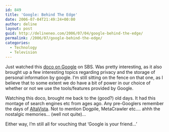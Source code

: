```yaml
---
id: 849
title: 'Google: Behind The Edge'
date: 2006-07-04T21:49:24+00:00
author: deline
layout: post
guid: http://delineneo.com/2006/07/04/google-behind-the-edge/
permalink: /2006/07/google-behind-the-edge/
categories:
  - Technology
  - Television
---
```

Just watched this [doco on Google](http://www.sbs.com.au/cuttingedge/index.html?id=1372) on SBS. Was pretty interesting, as it also brought up a few interesting topics regarding privacy and the storage of personal information by google. I&#8217;m still sitting on the fence on that one, as I believe that to some extent we do have a bit of power in our choice of whether or not we use the tools/features provided by Google.

Watching this doco, brought me back to the (good?) old days. It had this montage of search engines etc from ages ago. Any pre-Googlers remember the days of [AltaVista](http://www.altavista.com/). Not to mention Dogpile, MetaCrawler etc&#8230;. ahhh the nostalgic memories&#8230; (well not quite)&#8230;

Either way, I&#8217;m still all for vouching that &#8216;Google is your friend&#8230;&#8217;
